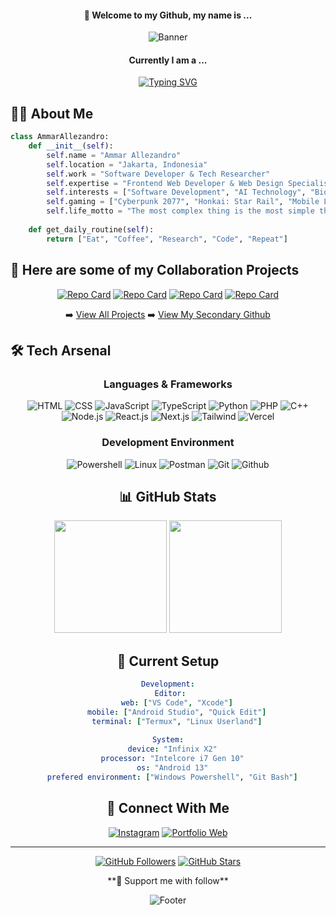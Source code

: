 <div align="center">
  
  #### 👋 Welcome to my Github, my name is ...
  
  ![Banner](https://capsule-render.vercel.app/api?type=waving&color=0:F71746,100:CA3AB0&height=200&section=header&text=Ammar%20Allezandro&fontSize=80&fontAlign=50&animation=fadeIn)
  #### Currently I am a ...
  
  [![Typing SVG](https://readme-typing-svg.herokuapp.com?font=Fira+Code&pause=1000&color=2EF7A1&center=true&vCenter=true&random=false&width=500&lines=Software+Developer;Technology+and+AI+Self+Researcher;Dynamic+Futuristic+Design+Enthusiast;Game+Lover)](https://git.io/typing-svg)
</div>

## 🧑‍💻 About Me

```python
class AmmarAllezandro:
    def __init__(self):
        self.name = "Ammar Allezandro"
        self.location = "Jakarta, Indonesia"
        self.work = "Software Developer & Tech Researcher"
        self.expertise = "Frontend Web Developer & Web Design Specialist (UI/UX)" 
        self.interests = ["Software Development", "AI Technology", "Bio Technology Research"]
        self.gaming = ["Cyberpunk 2077", "Honkai: Star Rail", "Mobile Legends: Bang Bang"]
        self.life_motto = "The most complex thing is the most simple thing."
    
    def get_daily_routine(self):
        return ["Eat", "Coffee", "Research", "Code", "Repeat"]
```

## 🌟 Here are some of my Collaboration Projects

<div align="center">
  
[![Repo Card](https://github-readme-stats.vercel.app/api/pin/?username=Allezan&repo=Tiktok-Uploader-bot&theme=jolly&hide_border=true)](https://github.com/Allezan/Tiktok-Uploader-bot)
[![Repo Card](https://github-readme-stats.vercel.app/api/pin/?username=PutuRivan&repo=The-Buncitman&theme=jolly&hide_border=true)](https://github.com/PutuRivan/The-Buncitman)
[![Repo Card](https://github-readme-stats.vercel.app/api/pin/?username=PutuRivan&repo=frontend-carentara&theme=jolly&hide_border=true)](https://github.com/PutuRivan/frontend-carentara)
[![Repo Card](https://github-readme-stats.vercel.app/api/pin/?username=PutuRivan&repo=backend-carentara&theme=jolly&hide_border=true)](https://github.com/PutuRivan/backend-carentara)

➡️ [View All Projects](https://github.com/Allezzandro?tab=repositories)
➡️ [View My Secondary Github](https://github.com/Allezan)
</div>

## 🛠️ Tech Arsenal

<div align="center">

### Languages & Frameworks
![HTML](https://img.shields.io/badge/HTML5-E34F26?style=for-the-badge&logo=html5&logoColor=white)
![CSS](https://img.shields.io/badge/CSS_3-663399?style=for-the-badge&logo=css&logoColor=white)
![JavaScript](https://img.shields.io/badge/JS-F7DF1E?style=for-the-badge&logo=javascript&logoColor=black)
![TypeScript](https://img.shields.io/badge/TS-3178C6?style=for-the-badge&logo=typescript&logoColor=black)
![Python](https://img.shields.io/badge/Python-3776AB?style=for-the-badge&logo=python&logoColor=white)
![PHP](https://img.shields.io/badge/PHP-777BB4?style=for-the-badge&logo=php&logoColor=white)
![C++](https://img.shields.io/badge/C++-00599C?style=for-the-badge&logo=cplusplus&logoColor=black)
![Node.js](https://img.shields.io/badge/Node.js-5FA04E?style=for-the-badge&logo=nodedotjs&logoColor=white)
![React.js](https://img.shields.io/badge/React-61DAFB?style=for-the-badge&logo=react&logoColor=black)
![Next.js](https://img.shields.io/badge/Next.js-000000?style=for-the-badge&logo=next.js&logoColor=white)
![Tailwind](https://img.shields.io/badge/Tailwind-06B6D4?style=for-the-badge&logo=tailwindcss&logoColor=white)
![Vercel](https://img.shields.io/badge/Vercel-000000?style=for-the-badge&logo=vercel&logoColor=white)

### Development Environment
![Powershell](https://img.shields.io/badge/Powershell-241F31?style=for-the-badge&logo=gnometerminal&logoColor=white)
![Linux](https://img.shields.io/badge/Linux-FCC624?style=for-the-badge&logo=linux&logoColor=black)
![Postman](https://img.shields.io/badge/Postman-FF6C37?style=for-the-badge&logo=postman&logoColor=white)
![Git](https://img.shields.io/badge/Git_X_Windows-80B3FF?style=for-the-badge&logo=gitforwindows&logoColor=white)
![Github](https://img.shields.io/badge/Git_Hub-181717?style=for-the-badge&logo=github&logoColor=white)

## 📊 GitHub Stats

<div align="center">
  <img height="180em" src="https://github-readme-stats.vercel.app/api?username=Allezan&show_icons=true&theme=jolly&hide_border=true&include_all_commits=true&count_private=true"/>
  <img height="180em" src="https://github-readme-streak-stats.herokuapp.com/?user=Allezan&theme=jolly&hide_border=true"/>
</div>


## 🎯 Current Setup

```yaml
Development:
  Editor: 
    web: ["VS Code", "Xcode"]
    mobile: ["Android Studio", "Quick Edit"]
    terminal: ["Termux", "Linux Userland"]
  
System:
  device: "Infinix X2"
  processor: "Intelcore i7 Gen 10"
  os: "Android 13"
  prefered environment: ["Windows Powershell", "Git Bash"]
```

## 🤝 Connect With Me

<div align="center">

[![Instagram](https://img.shields.io/badge/Instagram-E4405F?style=for-the-badge&logo=instagram&logoColor=white)](https://www.instagram.com/zandro00_)
[![Portfolio Web](https://img.shields.io/badge/Portfolio-000000?style=for-the-badge&logo=google-chrome&logoColor=white)](https://ammar-allezandro-portfolio.vercel.app/)

</div>

---

<div align="center">

[![GitHub Followers](https://img.shields.io/github/followers/Allezzandro?style=social)](https://github.com/Allezzandro?tab=followers)
[![GitHub Stars](https://img.shields.io/github/stars/Allezzandro?style=social)](https://github.com/Allezzandro)

<div align="center">  
**💝 Support me with follow**
</div>

![Footer](https://capsule-render.vercel.app/api?type=waving&color=0:F71746,100:CA3AB0&height=100&section=footer)
